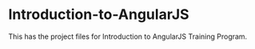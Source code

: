 # Introduction-to-AngularJS
This has the project files for Introduction to AngularJS Training Program.
